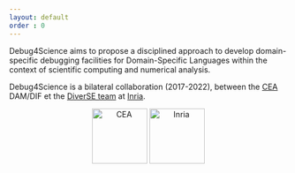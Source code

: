 ```yaml
---
layout: default
order : 0
---
```


Debug4Science aims to propose a disciplined approach to develop domain-specific debugging facilities for Domain-Specific Languages within the context of scientific computing and numerical analysis. 

Debug4Science is a bilateral collaboration (2017-2022), between the [CEA](http://www.cea.fr) DAM/DIF et the [DiverSE team](https://www.diverse-team.fr/) at [Inria](https://www.inria.fr).

<center>
<img src="{{ site.baseurl }}/img/cea.png" alt="CEA" style="width: 100px;"/>
<img src="{{ site.baseurl }}/img/inria.png" alt="Inria" style="width: 100px;"/>
</center>
